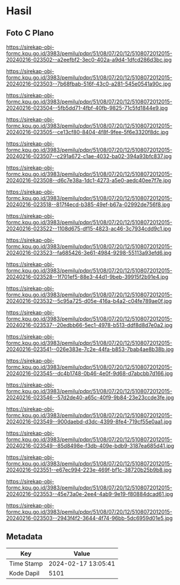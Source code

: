 # Hasil

## Foto C Plano

https://sirekap-obj-formc.kpu.go.id/3983/pemilu/pdpr/51/08/07/20/12/5108072012015-20240216-023502--a2eefbf2-3ec0-402a-a9d4-1dfcd286d3bc.jpg

https://sirekap-obj-formc.kpu.go.id/3983/pemilu/pdpr/51/08/07/20/12/5108072012015-20240216-023503--7b68fbab-516f-43c0-a281-545e0541a90c.jpg

https://sirekap-obj-formc.kpu.go.id/3983/pemilu/pdpr/51/08/07/20/12/5108072012015-20240216-023504--5fb5dd71-4fbf-40fb-9825-71c5fd1844e9.jpg

https://sirekap-obj-formc.kpu.go.id/3983/pemilu/pdpr/51/08/07/20/12/5108072012015-20240216-023505--ce13cf80-8404-4f8f-9fee-5f6e3320f8dc.jpg

https://sirekap-obj-formc.kpu.go.id/3983/pemilu/pdpr/51/08/07/20/12/5108072012015-20240216-023507--c291a672-c1ae-4032-ba02-394a93bfc837.jpg

https://sirekap-obj-formc.kpu.go.id/3983/pemilu/pdpr/51/08/07/20/12/5108072012015-20240216-023508--d6c7e38a-1dc1-4273-a5e0-aedc40ee7f7e.jpg

https://sirekap-obj-formc.kpu.go.id/3983/pemilu/pdpr/51/08/07/20/12/5108072012015-20240216-023518--817f4ecd-b385-49ef-b67a-02992de756f8.jpg

https://sirekap-obj-formc.kpu.go.id/3983/pemilu/pdpr/51/08/07/20/12/5108072012015-20240216-023522--1108d675-df15-4823-ac46-3c7934cdd9c1.jpg

https://sirekap-obj-formc.kpu.go.id/3983/pemilu/pdpr/51/08/07/20/12/5108072012015-20240216-023523--fa685426-3e61-4984-9298-55113a93efd6.jpg

https://sirekap-obj-formc.kpu.go.id/3983/pemilu/pdpr/51/08/07/20/12/5108072012015-20240216-023528--1f701ef5-88e3-44d1-9beb-39915f2b91e4.jpg

https://sirekap-obj-formc.kpu.go.id/3983/pemilu/pdpr/51/08/07/20/12/5108072012015-20240216-023532--5c95a725-d05e-416a-b4a2-c04fe789ae0f.jpg

https://sirekap-obj-formc.kpu.go.id/3983/pemilu/pdpr/51/08/07/20/12/5108072012015-20240216-023537--20edbb66-5ec1-4978-b513-ddf8d8d7e0a2.jpg

https://sirekap-obj-formc.kpu.go.id/3983/pemilu/pdpr/51/08/07/20/12/5108072012015-20240216-023541--026e383e-7c2e-44fa-b853-7bab4ae8b38b.jpg

https://sirekap-obj-formc.kpu.go.id/3983/pemilu/pdpr/51/08/07/20/12/5108072012015-20240216-023545--dc4b1748-0b46-4e0f-9d68-d7abcbb7d166.jpg

https://sirekap-obj-formc.kpu.go.id/3983/pemilu/pdpr/51/08/07/20/12/5108072012015-20240216-023546--57d2de40-a65c-40f9-9b84-23e23ccde3fe.jpg

https://sirekap-obj-formc.kpu.go.id/3983/pemilu/pdpr/51/08/07/20/12/5108072012015-20240216-023549--900daebd-d3dc-4399-8fe4-719cf55e0aa1.jpg

https://sirekap-obj-formc.kpu.go.id/3983/pemilu/pdpr/51/08/07/20/12/5108072012015-20240216-023549--85d8498e-f3db-409e-bdb9-3187ea685d41.jpg

https://sirekap-obj-formc.kpu.go.id/3983/pemilu/pdpr/51/08/07/20/12/5108072012015-20240216-023551--e67ec994-223e-469f-bf1c-38720b25b9b8.jpg

https://sirekap-obj-formc.kpu.go.id/3983/pemilu/pdpr/51/08/07/20/12/5108072012015-20240216-023553--45e73a0e-2ee4-4ab9-9e19-f80884dcad61.jpg

https://sirekap-obj-formc.kpu.go.id/3983/pemilu/pdpr/51/08/07/20/12/5108072012015-20240216-023503--2943f4f2-3644-4f74-96bb-5dc6959d01e5.jpg


## Metadata

| Key        | Value               |
| ---------- | ------------------- |
| Time Stamp | 2024-02-17 13:05:41 |
| Kode Dapil | 5101                |



